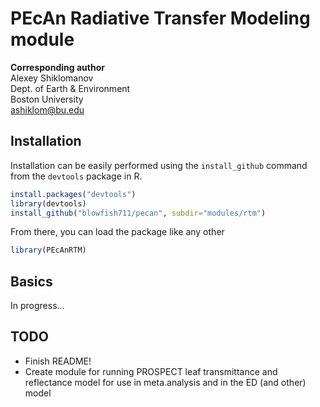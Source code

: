 # PEcAn Radiative Transfer Modeling module
**Corresponding author**   
Alexey Shiklomanov   
Dept. of Earth & Environment   
Boston University   
ashiklom@bu.edu   

## Installation
Installation can be easily performed using the `install_github` command from the `devtools` package in R.

```R
install.packages("devtools")
library(devtools)
install_github("blowfish711/pecan", subdir="modules/rtm")
```

From there, you can load the package like any other

```R
library(PEcAnRTM)
```

## Basics
In progress...

## TODO
* Finish README!
* Create module for running PROSPECT leaf transmittance and reflectance model for use in meta.analysis and in the ED (and other) model
